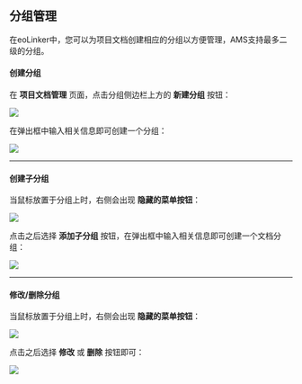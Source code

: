 ## 分组管理
在eoLinker中，您可以为项目文档创建相应的分组以方便管理，AMS支持最多二级的分组。

#### 创建分组
在 **项目文档管理** 页面，点击分组侧边栏上方的 **新建分组** 按钮：

![](http://data.eolinker.com/course/9zbcEja7e8840bd00f2826bb45e73cad41d23225bd88d05)

在弹出框中输入相关信息即可创建一个分组：

![](http://data.eolinker.com/course/NY3LIH7c91e108b7f15de69cd0c75ffbc078255d40e44ab)

---

#### 创建子分组
当鼠标放置于分组上时，右侧会出现 **隐藏的菜单按钮**：

![](http://data.eolinker.com/course/MLtIpDb8d0fd20262a46700e6257e59190b75229dcc3c1f)

点击之后选择 **添加子分组** 按钮，在弹出框中输入相关信息即可创建一个文档分组：

![](http://data.eolinker.com/course/Jjp3uKg6b68b0099ba5aab469ec41ec104216fe5461c186)

---

#### 修改/删除分组
当鼠标放置于分组上时，右侧会出现 **隐藏的菜单按钮**：

![](http://data.eolinker.com/course/MLtIpDb8d0fd20262a46700e6257e59190b75229dcc3c1f)

点击之后选择 **修改** 或 **删除** 按钮即可：

![](http://data.eolinker.com/course/Jjp3uKg6b68b0099ba5aab469ec41ec104216fe5461c186)